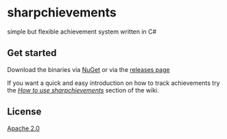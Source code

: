 sharpchievements
================

simple but flexible achievement system written in C\#

Get started
-----------

Download the binaries via [NuGet](https://www.nuget.org/packages/sebingel.sharpchievements/) or via the [releases page](https://github.com/sebingel/sharpchievements/releases)

If you want a quick and easy introduction on how to track achievements try the *[How to use sharpchievements](https://github.com/sebingel/sharpchievements/wiki/How-to-use-sharpchievements)* section of the wiki.

License
-------

[Apache 2.0](https://github.com/sebingel/sharpchievements/blob/master/license.txt)

